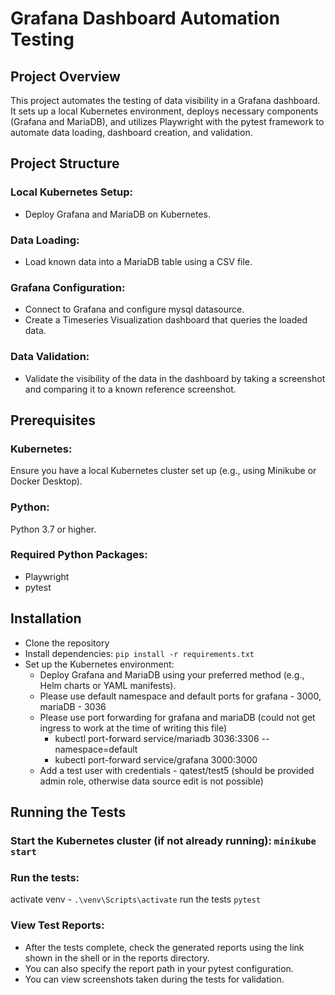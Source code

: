 # Grafana Dashboard Automation Testing

## Project Overview

This project automates the testing of data visibility in a Grafana dashboard. It sets up a local Kubernetes environment, deploys necessary components (Grafana and MariaDB), and utilizes Playwright with the pytest framework to automate data loading, dashboard creation, and validation.

## Project Structure

### Local Kubernetes Setup:

* Deploy Grafana and MariaDB on Kubernetes.

### Data Loading:

* Load known data into a MariaDB table using a CSV file.

### Grafana Configuration:

* Connect to Grafana and configure mysql datasource.
* Create a Timeseries Visualization dashboard that queries the loaded data.

### Data Validation:

* Validate the visibility of the data in the dashboard by taking a screenshot and comparing it to a known reference screenshot.

## Prerequisites

### Kubernetes: 
Ensure you have a local Kubernetes cluster set up (e.g., using Minikube or Docker Desktop).

### Python:
Python 3.7 or higher.

### Required Python Packages:

* Playwright
* pytest

## Installation
* Clone the repository
* Install dependencies:
`pip install -r requirements.txt`
* Set up the Kubernetes environment:
  * Deploy Grafana and MariaDB using your preferred method (e.g., Helm charts or YAML manifests).
  * Please use default namespace and default ports for grafana - 3000, mariaDB - 3036
  * Please use port forwarding for grafana and mariaDB (could not get ingress to work at the time of writing this file)
    * kubectl port-forward service/mariadb 3036:3306 --namespace=default
    * kubectl port-forward service/grafana 3000:3000
  * Add a test user with credentials - qatest/test5 (should be provided admin role, otherwise data source edit is not possible)

## Running the Tests

### Start the Kubernetes cluster (if not already running): `minikube start`
### Run the tests: 
activate venv - `.\venv\Scripts\activate`
run the tests `pytest`
### View Test Reports: 
* After the tests complete, check the generated reports using the link shown in the shell or in the reports directory. 
* You can also specify the report path in your pytest configuration.
* You can view screenshots taken during the tests for validation.

